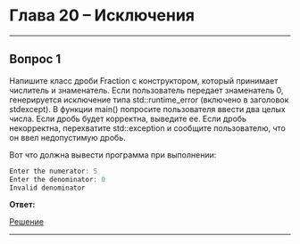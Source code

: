 # Глава 20 – Исключения

___

## Вопрос 1

Напишите класс дроби Fraction с конструктором, который принимает числитель и знаменатель. Если пользователь передает знаменатель 0, генерируется исключение типа std::runtime_error (включено в заголовок stdexcept). В функции main() попросите пользователя ввести два целых числа. Если дробь будет корректна, выведите ее. Если дробь некорректна, перехватите std::exception и сообщите пользователю, что он ввел недопустимую дробь.

Вот что должна вывести программа при выполнении:

```cpp
Enter the numerator: 5
Enter the denominator: 0
Invalid denominator

```

__Ответ:__

[Решение](Вопрос_1/Вопрос_1.cpp)

___


